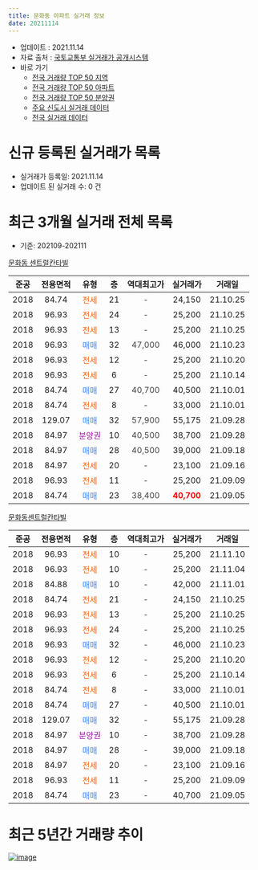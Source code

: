 ```yaml
---
title: 문화동 아파트 실거래 정보
date: 20211114
---
```


* 업데이트 : 2021.11.14
* 자료 출처 : [국토교통부 실거래가 공개시스템](http://rt.molit.go.kr)
* 바로 가기
    * [전국 거래량 TOP 50 지역](https://apt-info.github.io/apt-trade-info/tr)
    * [전국 거래량 TOP 50 아파트](https://apt-info.github.io/apt-trade-info/ta)
    * [전국 거래량 TOP 50 분양권](https://apt-info.github.io/apt-trade-info/tb)
    * [주요 신도시 실거래 데이터](https://apt-info.github.io/apt-trade-info/newtown)
    * [전국 실거래 데이터](https://apt-info.github.io/apt-trade-info/all)



<script async src="https://pagead2.googlesyndication.com/pagead/js/adsbygoogle.js"></script>
<!-- 기본광고 -->
<ins class="adsbygoogle"
     style="display:block"
     data-ad-client="ca-pub-1142216861245946"
     data-ad-slot="4805727019"
     data-ad-format="auto"
     data-full-width-responsive="true"></ins>
<script>
     (adsbygoogle = window.adsbygoogle || []).push({});
</script>


# 신규 등록된 실거래가 목록

* 실거래가 등록일: 2021.11.14
* 업데이트 된 실거래 수: 0 건




<script async src="https://pagead2.googlesyndication.com/pagead/js/adsbygoogle.js"></script>
<!-- 기본광고 -->
<ins class="adsbygoogle"
     style="display:block"
     data-ad-client="ca-pub-1142216861245946"
     data-ad-slot="4805727019"
     data-ad-format="auto"
     data-full-width-responsive="true"></ins>
<script>
     (adsbygoogle = window.adsbygoogle || []).push({});
</script>


# 최근 3개월 실거래 전체 목록
* 기준: 202109-202111


[문화동 센트럴칸타빌](https://search.naver.com/search.naver?query=%EB%AC%B8%ED%99%94%EB%8F%99+%EC%84%BC%ED%8A%B8%EB%9F%B4%EC%B9%B8%ED%83%80%EB%B9%8C)

|준공|전용면적|유형|층|역대최고가|실거래가|거래일|
|:---:|:---:|:---:|:---:|:---:|:---:|:---:|
|2018|84.74|<span style="color:#FF5A00">전세</span>|21|<span style="color:#444444">-</span>|24,150|21.10.25|
|2018|96.93|<span style="color:#FF5A00">전세</span>|24|<span style="color:#444444">-</span>|25,200|21.10.25|
|2018|96.93|<span style="color:#FF5A00">전세</span>|13|<span style="color:#444444">-</span>|25,200|21.10.25|
|2018|96.93|<span style="color:#4285F3">매매</span>|32|<span style="color:#444444">47,000</span>|46,000|21.10.23|
|2018|96.93|<span style="color:#FF5A00">전세</span>|12|<span style="color:#444444">-</span>|25,200|21.10.20|
|2018|96.93|<span style="color:#FF5A00">전세</span>|6|<span style="color:#444444">-</span>|25,200|21.10.14|
|2018|84.74|<span style="color:#4285F3">매매</span>|27|<span style="color:#444444">40,700</span>|40,500|21.10.01|
|2018|84.74|<span style="color:#FF5A00">전세</span>|8|<span style="color:#444444">-</span>|33,000|21.10.01|
|2018|129.07|<span style="color:#4285F3">매매</span>|32|<span style="color:#444444">57,900</span>|55,175|21.09.28|
|2018|84.97|<span style="color:#9C11A5">분양권</span>|10|<span style="color:#444444">40,500</span>|38,700|21.09.28|
|2018|84.97|<span style="color:#4285F3">매매</span>|28|<span style="color:#444444">40,500</span>|39,000|21.09.18|
|2018|84.97|<span style="color:#FF5A00">전세</span>|20|<span style="color:#444444">-</span>|23,100|21.09.16|
|2018|96.93|<span style="color:#FF5A00">전세</span>|11|<span style="color:#444444">-</span>|25,200|21.09.09|
|2018|84.74|<span style="color:#4285F3">매매</span>|23|<span style="color:#444444">38,400</span>|<b><span style="color:#FF0000">40,700</span></b>|21.09.05|

[문화동센트럴칸타빌](https://search.naver.com/search.naver?query=%EB%AC%B8%ED%99%94%EB%8F%99%EC%84%BC%ED%8A%B8%EB%9F%B4%EC%B9%B8%ED%83%80%EB%B9%8C)

|준공|전용면적|유형|층|역대최고가|실거래가|거래일|
|:---:|:---:|:---:|:---:|:---:|:---:|:---:|
|2018|96.93|<span style="color:#FF5A00">전세</span>|10|<span style="color:#444444">-</span>|25,200|21.11.10|
|2018|96.93|<span style="color:#FF5A00">전세</span>|10|<span style="color:#444444">-</span>|25,200|21.11.04|
|2018|84.88|<span style="color:#4285F3">매매</span>|10|<span style="color:#444444">-</span>|42,000|21.11.01|
|2018|84.74|<span style="color:#FF5A00">전세</span>|21|<span style="color:#444444">-</span>|24,150|21.10.25|
|2018|96.93|<span style="color:#FF5A00">전세</span>|13|<span style="color:#444444">-</span>|25,200|21.10.25|
|2018|96.93|<span style="color:#FF5A00">전세</span>|24|<span style="color:#444444">-</span>|25,200|21.10.25|
|2018|96.93|<span style="color:#4285F3">매매</span>|32|<span style="color:#444444">-</span>|46,000|21.10.23|
|2018|96.93|<span style="color:#FF5A00">전세</span>|12|<span style="color:#444444">-</span>|25,200|21.10.20|
|2018|96.93|<span style="color:#FF5A00">전세</span>|6|<span style="color:#444444">-</span>|25,200|21.10.14|
|2018|84.74|<span style="color:#FF5A00">전세</span>|8|<span style="color:#444444">-</span>|33,000|21.10.01|
|2018|84.74|<span style="color:#4285F3">매매</span>|27|<span style="color:#444444">-</span>|40,500|21.10.01|
|2018|129.07|<span style="color:#4285F3">매매</span>|32|<span style="color:#444444">-</span>|55,175|21.09.28|
|2018|84.97|<span style="color:#9C11A5">분양권</span>|10|<span style="color:#444444">-</span>|38,700|21.09.28|
|2018|84.97|<span style="color:#4285F3">매매</span>|28|<span style="color:#444444">-</span>|39,000|21.09.18|
|2018|84.97|<span style="color:#FF5A00">전세</span>|20|<span style="color:#444444">-</span>|23,100|21.09.16|
|2018|96.93|<span style="color:#FF5A00">전세</span>|11|<span style="color:#444444">-</span>|25,200|21.09.09|
|2018|84.74|<span style="color:#4285F3">매매</span>|23|<span style="color:#444444">-</span>|40,700|21.09.05|



<script async src="https://pagead2.googlesyndication.com/pagead/js/adsbygoogle.js"></script>
<!-- 기본광고 -->
<ins class="adsbygoogle"
     style="display:block"
     data-ad-client="ca-pub-1142216861245946"
     data-ad-slot="4805727019"
     data-ad-format="auto"
     data-full-width-responsive="true"></ins>
<script>
     (adsbygoogle = window.adsbygoogle || []).push({});
</script>


# 최근 5년간 거래량 추이


<div style="width:100%;">
    <canvas id="deal_progress" height="200"></canvas>
</div>

<script>
new Chart(document.getElementById("deal_progress"), {
    type: 'line',
    data: {
        labels: ['16.03','16.04','16.05','17.02','17.03','17.05','17.08','17.09','17.10','17.11','17.12','18.01','18.02','18.03','18.05','18.06','18.07','18.09','18.10','18.11','18.12','19.01','19.02','19.03','19.04','19.05','19.06','19.07','19.08','19.09','19.10','19.11','19.12','20.01','20.02','20.03','20.04','20.05','20.06','20.07','20.08','20.09','20.10','20.11','20.12','21.01','21.02','21.03','21.04','21.05','21.06','21.07','21.08','21.09','21.10','21.11'],
        datasets: [{
            label: '매매/분양권',
            data: [1,3,3,1,1,3,1,1,2,5,1,1,5,3,4,1,1,1,0,7,4,4,3,2,1,2,1,1,0,0,0,0,1,1,1,3,0,3,13,5,1,1,3,8,15,10,8,8,9,10,0,1,3,8,4,1],
            borderColor: "rgba(66, 133, 243, 1)",
            backgroundColor: "rgba(66, 133, 243, 0.05)",
            borderWidth: 1,
            pointRadius: 0,
            fill: false,
            lineTension: 0
        },{
            label: '전/월세',
            data: [0,0,0,0,0,0,0,0,0,0,0,0,0,0,0,0,1,1,1,2,6,14,12,18,10,5,9,3,4,12,10,12,4,4,0,3,1,1,2,1,0,2,1,3,3,11,8,11,6,12,9,4,5,4,12,2],
            borderColor: "rgba(255, 90, 0, 1)",
            backgroundColor: "rgba(255, 90, 0, 0.05)",
            borderWidth: 1,
            pointRadius: 0,
            fill: false,
            lineTension: 0
        },{
            label: '합계',
            data: [1,3,3,1,1,3,1,1,2,5,1,1,5,3,4,1,2,2,1,9,10,18,15,20,11,7,10,4,4,12,10,12,5,5,1,6,1,4,15,6,1,3,4,11,18,21,16,19,15,22,9,5,8,12,16,3],
            borderColor: "rgba(0, 0, 0, 1)",
            backgroundColor: "rgba(0, 0, 0, 0.03)",
            borderWidth: 0.1,
            pointRadius: 0,
            fill: true,
            lineTension: 0
        }
        ]
    },
    options: {
        responsive: true,
        title: {
            display: false
        },
        tooltips: {
            mode: 'index',
            intersect: false
        },
        hover: {
            mode: 'nearest',
            intersect: true
        },
        scales: {
            xAxes: [{
                display: true,
                scaleLabel: {
                    display: true,
                    labelString: '년/월'
                }
            }],
            yAxes: [{
                display: true,
                ticks: {
                    suggestedMin: 0,
                },
                scaleLabel: {
                    display: true,
                    labelString: '실거래 수'
                }
            }]
        }
    }
});

</script>


[![image](https://apt-info.github.io/images/2020-01-03-apt-trade-info/1024x500.png)](https://play.google.com/store/apps/details?id=com.aptinfo.apttradeinfo)

